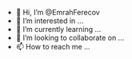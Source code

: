 - 👋 Hi, I’m @EmrahFerecov
- 👀 I’m interested in ...
- 🌱 I’m currently learning ...
- 💞️ I’m looking to collaborate on ...
- 📫 How to reach me ...

<!---
EmrahFerecov/EmrahFerecov is a ✨ special ✨ repository because its `README.md` (this file) appears on your GitHub profile.
You can click the Preview link to take a look at your changes.
--->
